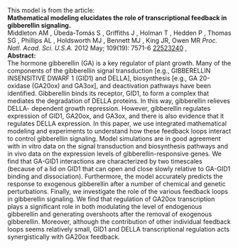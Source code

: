 

This model is from the article:  
**Mathematical modeling elucidates the role of transcriptional feedback in gibberellin signaling.**   
Middleton AM , Úbeda-Tomás S , Griffiths J , Holman T , Hedden P , Thomas SG ,
Phillips AL , Holdsworth MJ , Bennett MJ , King JR, Owen MR _Proc. Natl. Acad.
Sci. U.S.A._ 2012 May; 109(19): 7571-6
[22523240](http://www.ncbi.nlm.nih.gov/pubmed/22523240) ,  
**Abstract:**   
The hormone gibberellin (GA) is a key regulator of plant growth. Many of the
components of the gibberellin signal transduction [e.g., GIBBERELLIN
INSENSITIVE DWARF 1 (GID1) and DELLA], biosynthesis [e.g., GA 20-oxidase
(GA20ox) and GA3ox], and deactivation pathways have been identified.
Gibberellin binds its receptor, GID1, to form a complex that mediates the
degradation of DELLA proteins. In this way, gibberellin relieves DELLA-
dependent growth repression. However, gibberellin regulates expression of
GID1, GA20ox, and GA3ox, and there is also evidence that it regulates DELLA
expression. In this paper, we use integrated mathematical modeling and
experiments to understand how these feedback loops interact to control
gibberellin signaling. Model simulations are in good agreement with in vitro
data on the signal transduction and biosynthesis pathways and in vivo data on
the expression levels of gibberellin-responsive genes. We find that GA-GID1
interactions are characterized by two timescales (because of a lid on GID1
that can open and close slowly relative to GA-GID1 binding and dissociation).
Furthermore, the model accurately predicts the response to exogenous
gibberellin after a number of chemical and genetic perturbations. Finally, we
investigate the role of the various feedback loops in gibberellin signaling.
We find that regulation of GA20ox transcription plays a significant role in
both modulating the level of endogenous gibberellin and generating overshoots
after the removal of exogenous gibberellin. Moreover, although the
contribution of other individual feedback loops seems relatively small, GID1
and DELLA transcriptional regulation acts synergistically with GA20ox
feedback.

